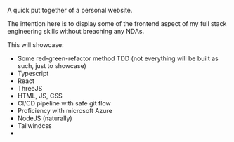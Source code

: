 A quick put together of a personal website.

The intention here is to display some of the frontend aspect of my 
full stack engineering skills without breaching any NDAs. 

This will showcase:
- Some red-green-refactor method TDD (not everything will be built as such, just to showcase)
- Typescript
- React
- ThreeJS
- HTML, JS, CSS
- CI/CD pipeline with safe git flow
- Proficiency with microsoft Azure
- NodeJS (naturally)
- Tailwindcss
- 